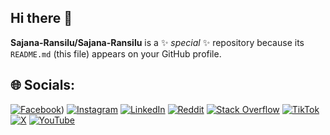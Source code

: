 ## Hi there 👋


**Sajana-Ransilu/Sajana-Ransilu** is a ✨ _special_ ✨ repository because its `README.md` (this file) appears on your GitHub profile.

## 🌐 Socials:
[![Facebook](https://img.shields.io/badge/Facebook-%231877F2.svg?logo=Facebook&logoColor=white)](https://www.facebook.com/profile.php?id=100093276240750)) [![Instagram](https://img.shields.io/badge/Instagram-%23E4405F.svg?logo=Instagram&logoColor=white)](https://instagram.com/_.thanuga._) [![LinkedIn](https://img.shields.io/badge/LinkedIn-%230077B5.svg?logo=linkedin&logoColor=white)](https://linkedin.com/in/thanuga-rodrigo-38a4bb264) [![Reddit](https://img.shields.io/badge/Reddit-%23FF4500.svg?logo=Reddit&logoColor=white)](https://reddit.com/user/u/Thanuga_Rodrigo) [![Stack Overflow](https://img.shields.io/badge/-Stackoverflow-FE7A16?logo=stack-overflow&logoColor=white)](https://stackoverflow.com/users/25569682) [![TikTok](https://img.shields.io/badge/TikTok-%23000000.svg?logo=TikTok&logoColor=white)](https://tiktok.com/@_.thanuga._) [![X](https://img.shields.io/badge/X-black.svg?logo=X&logoColor=white)](https://x.com/Thanuga_Rodrigo) [![YouTube](https://img.shields.io/badge/YouTube-%23FF0000.svg?logo=YouTube&logoColor=white)](https://youtube.com/@UCrhOInHwnBwnyZD3W5vx7ow) 

